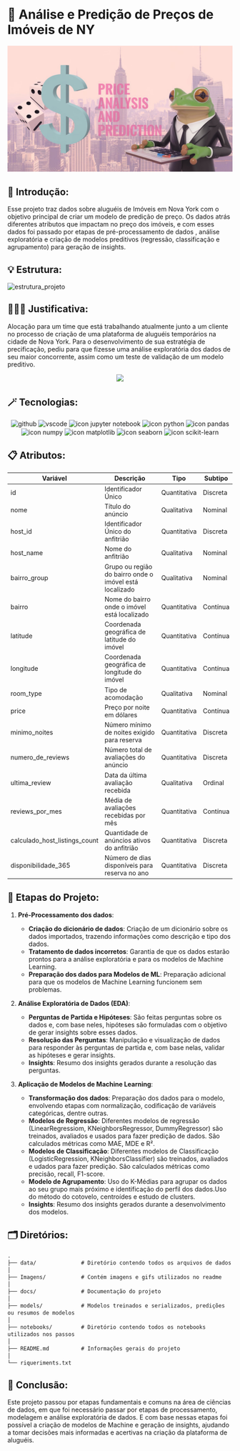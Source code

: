 # 🌃 Análise e Predição de Preços de Imóveis de NY 

![banner](Imagens/Banner.jpeg)

## 👀 Introdução: 

Esse projeto traz dados sobre aluguéis de Imóveis em Nova York com o objetivo principal de criar um modelo de predição de preço. Os dados atrás diferentes atributos que impactam no preço dos imóveis, e com esses dados foi passado por etapas de pré-processamento de dados , análise exploratória e criação de modelos preditivos (regressão, classificação e agrupamento) para geração de insights.

## 💡 Estrutura:

![estrutura_projeto](Imagens/Estrutura_projeto_price.gif)


## 🕵🏾‍♂️ Justificativa:

Alocação para um time que está trabalhando atualmente junto a um cliente no processo de criação de uma plataforma de aluguéis temporários na cidade de Nova York. Para o desenvolvimento de sua estratégia de precificação, pediu para que fizesse uma análise exploratória dos dados de seu maior concorrente, assim como um teste de validação de um modelo preditivo.

<p align="center">
    <img src = "https://media1.giphy.com/media/v1.Y2lkPTc5MGI3NjExZXYxcmxpMjQxbzVuZ3psbGNxNWN5anBjNTR5aDFma3F0dWpvMnhxbyZlcD12MV9pbnRlcm5hbF9naWZfYnlfaWQmY3Q9Zw/sdT5XG0EAqUuGi0UJZ/giphy.gif" />
</p>

## 🪄 Tecnologias:

<div align="center" style="display: inline_block">
<img align="center" alt="github" src="https://img.shields.io/badge/GitHub-181717?style=for-the-badge&logo=github&logoColor=white" />
<img align="center" alt="vscode" src="https://img.shields.io/badge/Visual_Studio_Code-0078D4?style=for-the-badge&logo=visual%20studio%20code&logoColor=white" /> 
<img align="center" src="https://img.shields.io/badge/Jupyter_Notebook-F37626?style=for-the-badge&logo=jupyter&logoColor=white" alt="icon jupyter notebook">
<img align="center" src="https://img.shields.io/badge/Python-133DAB?style=for-the-badge&logo=python&logoColor=y1CC0C0" alt="icon python" >
<img align="center" src="https://img.shields.io/badge/Pandas-150458?style=for-the-badge&logo=pandas&logoColor=white" alt="icon pandas">
<img align="center" src="https://img.shields.io/badge/NumPy-013243?style=for-the-badge&logo=numpy&logoColor=white" alt="icon numpy">
<img align="center" src="https://img.shields.io/badge/Matplotlib-0B2C4A?style=for-the-badge&logo=python&logoColor=white" alt="icon matplotlib">
<img align="center" src="https://img.shields.io/badge/Seaborn-4C4C4C?style=for-the-badge&logo=python&logoColor=white" alt="icon seaborn">
<img align="center" src="https://img.shields.io/badge/Scikit--learn-F7931E?style=for-the-badge&logo=scikit-learn&logoColor=white" alt="icon scikit-learn">
    
</div>

## 📋 Atributos: 

| **Variável**                  | **Descrição**                                             | **Tipo**         | **Subtipo**       |
|-------------------------------|-----------------------------------------------------------|------------------|-------------------|
| id                            | Identificador Único                                       | Quantitativa     | Discreta          |
| nome                          | Título do anúncio                                         | Qualitativa      | Nominal           |
| host_id                       | Identificador Único do anfitrião                          | Quantitativa     | Discreta          |
| host_name                     | Nome do anfitrião                                         | Qualitativa      | Nominal           |
| bairro_group                  | Grupo ou região do bairro onde o imóvel está localizado   | Qualitativa      | Nominal           |
| bairro                        | Nome do bairro onde o imóvel está localizado              | Quantitativa     | Contínua          |
| latitude                      | Coordenada geográfica de latitude do imóvel                | Quantitativa     | Contínua          |
| longitude                     | Coordenada geográfica de longitude do imóvel               | Quantitativa     | Contínua          |
| room_type                     | Tipo de acomodação                                        | Qualitativa      | Nominal           |
| price                         | Preço por noite em dólares                                | Quantitativa     | Contínua          |
| minimo_noites                 | Número mínimo de noites exigido para reserva              | Quantitativa     | Discreta          |
| numero_de_reviews             | Número total de avaliações do anúncio                     | Quantitativa     | Discreta          |
| ultima_review                 | Data da última avaliação recebida                         | Qualitativa      | Ordinal           |
| reviews_por_mes               | Média de avaliações recebidas por mês                     | Quantitativa     | Contínua          |
| calculado_host_listings_count | Quantidade de anúncios ativos do anfitrião                | Quantitativa     | Discreta          |
| disponibilidade_365           | Número de dias disponíveis para reserva no ano           | Quantitativa     | Discreta          |

## 🚧 Etapas do Projeto:

1. **Pré-Processamento dos dados**:
    * **Criação do dicionário de dados**: Criação de um dicionário sobre os dados importados, trazendo informações como descrição e tipo dos dados.
    * **Tratamento de dados incorretos**: Garantia de que os dados estarão prontos para a análise exploratória e para os modelos de Machine Learning.
    * **Preparação dos dados para Modelos de ML**: Preparação adicional para que os modelos de Machine Learning funcionem sem problemas.

2. **Análise Exploratória de Dados (EDA)**:

    * **Perguntas de Partida e Hipóteses**: São feitas perguntas sobre os dados e, com base neles, hipóteses são formuladas com o objetivo de gerar insights sobre esses dados.
    * **Resolução das Perguntas**: Manipulação e visualização de dados para responder às perguntas de partida e, com base nelas, validar as hipóteses e gerar insights.
    * **Insights**: Resumo dos insights gerados durante a resolução das perguntas.

3. **Aplicação de Modelos de Machine Learning**:

    * **Transformação dos dados**: Preparação dos dados para o modelo, envolvendo etapas com normalização, codificação de variáveis categóricas, dentre outras.
    * **Modelos de Regressão**: Diferentes modelos de regressão (LinearRegressiom, KNeighborsRegressor, DummyRegressor) são treinados, avaliados e usados para fazer predição de dados. São calculados métricas como MAE, MDE e R².
    * **Modelos de Classificação**: Diferentes modelos de Classificação (LogisticRegression, KNeighborsClassifier) são treinados, avaliados e udados para fazer predição. São calculados métricas como precisão, recall, F1-score.
    * **Modelo de Agrupamento**: Uso do K-Médias para agrupar os dados ao seu grupo mais próximo e identificação do perfil dos dados.Uso do método do cotovelo, centroídes e estudo de clusters.
    * **Insights**: Resumo dos insights gerados durante a desenvolvimento dos modelos.

## 🗂️ Diretórios:

```
.
├── data/              # Diretório contendo todos os arquivos de dados
│
├── Imagens/           # Contém imagens e gifs utilizados no readme
│
├── docs/              # Documentação do projeto
│
├── models/            # Modelos treinados e serializados, predições ou resumos de modelos
│
├── notebooks/         # Diretório contendo todos os notebooks utilizados nos passos
│
├── README.md          # Informações gerais do projeto
│
└── riqueriments.txt

```

## 🛑 Conclusão:

Este projeto passou por etapas fundamentais e comuns na área de ciências de dados, em que foi necessário passar por etapas de processamento, modelagem e análise exploratória de dados. E com base nessas etapas foi possível a criação de modelos de Machine e geração de insights, ajudando a tomar decisões mais informadas e acertivas na criação da plataforma de aluguéis.
